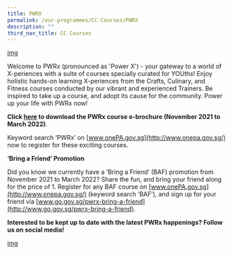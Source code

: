 ```yaml
---
title: PWRX
permalink: /our-programmes/CC-Courses/PWRX
description: ""
third_nav_title: CC Courses
---
```

[img]()

Welcome to PWRx (pronounced as 'Power X') - your gateway to a world of X-periences with a suite of courses specially curated for YOUths! Enjoy holistic hands-on learning X-periences from the Crafts, Culinary, and Fitness courses conducted by our vibrant and experienced Trainers. Be inspired to take up a course, and adopt its cause for the community. Power up your life with PWRx now!


**Click [here](//) to download the PWRx course e-brochure (November 2021 to March 2022)**.


Keyword search ‘PWRx’ on [www.onePA.gov.sg](http://www.onepa.gov.sg/) now to register for these exciting courses.


**‘Bring a Friend’ Promotion**

Did you know we currently have a ‘Bring a Friend’ (BAF) promotion from November 2021 to March 2022? Share the fun, and bring your friend along for the price of 1.  Register for any BAF course on [www.onePA.gov.sg](http://www.onepa.gov.sg/) (keyword search ‘BAF’), and sign up for your friend via [www.go.gov.sg/pwrx-bring-a-friend](http://www.go.gov.sg/pwrx-bring-a-friend). 


**Interested to be kept up to date with the latest PWRx happenings?  Follow us on social media!**

[img]()